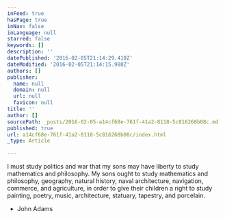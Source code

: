 ```yaml
---
inFeed: true
hasPage: true
inNav: false
inLanguage: null
starred: false
keywords: []
description: ''
datePublished: '2016-02-05T21:14:29.410Z'
dateModified: '2016-02-05T21:14:15.980Z'
authors: []
publisher:
  name: null
  domain: null
  url: null
  favicon: null
title: ''
author: []
sourcePath: _posts/2016-02-05-a14cf68e-761f-41a2-8118-5c816268b08c.md
published: true
url: a14cf68e-761f-41a2-8118-5c816268b08c/index.html
_type: Article

---
```

I must study politics and war that my sons may have liberty to study mathematics and philosophy. My sons ought to study mathematics and philosophy, geography, natural history, naval architecture, navigation, commerce, and agriculture, in order to give their children a right to study painting, poetry, music, architecture, statuary, tapestry, and porcelain. 

- John Adams